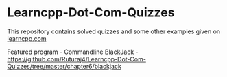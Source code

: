 # Learncpp-Dot-Com-Quizzes

This repository contains solved quizzes and some other examples given on
<a href = "http://www.learncpp.com"> learncpp.com </a>

Featured program - Commandline BlackJack - https://github.com/Ruturaj4/Learncpp-Dot-Com-Quizzes/tree/master/chapter6/blackjack
